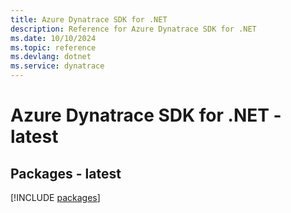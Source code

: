 ```yaml
---
title: Azure Dynatrace SDK for .NET
description: Reference for Azure Dynatrace SDK for .NET
ms.date: 10/10/2024
ms.topic: reference
ms.devlang: dotnet
ms.service: dynatrace
---
```

# Azure Dynatrace SDK for .NET - latest
## Packages - latest
[!INCLUDE [packages](dynatrace-index.md)]